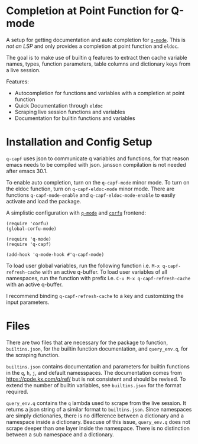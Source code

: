 # Completion at Point Function for Q-mode

A setup for getting documentation and auto completion for
[`q-mode`](https://github.com/psaris/q-mode).
This is *not an LSP* and only provides a completion at point function and `eldoc`.

The goal is to make use of builtin q features to
extract then cache variable names, types, function parameters,
table columns and dictionary keys from a live session.

Features:
- Autocompletion for functions and variables with a completion at point function
- Quick Documentation through `eldoc`
- Scraping live session functions and variables
- Documentation for builtin functions and variables

# Installation and Config Setup

`q-capf` uses json to communicate q variables and functions, for that reason emacs needs to be compiled with json.
jansson compilation is not needed after emacs 30.1.

To enable auto completion, turn on the `q-capf-mode` minor mode. To turn on the
eldoc function, turn on `q-capf-eldoc-mode` minor mode. There are functions
`q-capf-mode-enable` and `q-capf-eldoc-mode-enable` to easily activate and load the package.

A simplistic configuration with [`q-mode`](https://github.com/psaris/q-mode) and [`corfu`](https://github.com/minad/corfu) frontend:

``` emacs-lisp
(require 'corfu)
(global-corfu-mode)

(require 'q-mode)
(require 'q-capf)

(add-hook 'q-mode-hook #'q-capf-mode)
```

To load user global variables, run the following function i.e. `M-x q-capf-refresh-cache` with an active q-buffer.
To load user variables of all namespaces, run the function with prefix i.e. `C-u M-x q-capf-refresh-cache` with an active q-buffer.

I recommend binding `q-capf-refresh-cache` to a key and customizing the input parameters.

# Files

There are two files that are necessary for the package to function, `builtins.json`, for the builtin function documentation, and `query_env.q`,
for the scraping function.

`builtins.json` contains documentation and parameters for builtin functions in the `q`, `h`, `j`, and default namesspaces.
The documentation comes from https://code.kx.com/q/ref/ but is not consistent and should be revised.
To extend the number of builtin variables, see `builtins.json` for the format required.

`query_env.q` contains the `q` lambda used to scrape from the live session. It returns a json string of a similar format
to `builtins.json`. Since namespaces are simply dictionaries, there is no difference between a dictionary and a namespace inside a dictionary.
Beacuse of this issue, `query_env.q` does not scrape deeper than one layer inside the namespace. There is no distinction between a sub namespace and
a dictionary.
